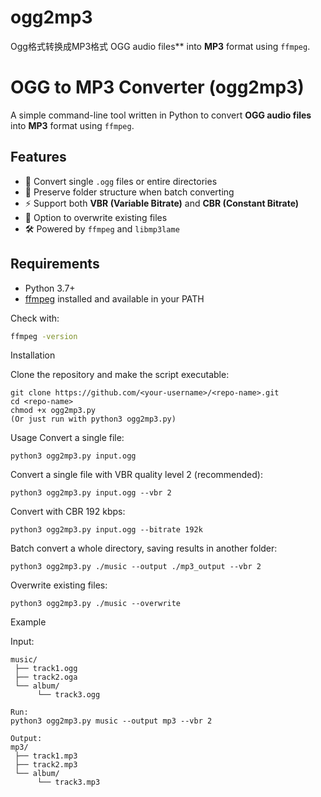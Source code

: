 # ogg2mp3
Ogg格式转换成MP3格式 OGG audio files** into **MP3** format using `ffmpeg`.

# OGG to MP3 Converter (ogg2mp3)

A simple command-line tool written in Python to convert **OGG audio files** into **MP3** format using `ffmpeg`.

## Features
- 🎵 Convert single `.ogg` files or entire directories  
- 📂 Preserve folder structure when batch converting  
- ⚡ Support both **VBR (Variable Bitrate)** and **CBR (Constant Bitrate)**  
- 🔄 Option to overwrite existing files  
- 🛠 Powered by `ffmpeg` and `libmp3lame`

## Requirements
- Python 3.7+  
- [ffmpeg](https://ffmpeg.org/) installed and available in your PATH  

Check with:
```bash
ffmpeg -version
```

Installation

Clone the repository and make the script executable:
```
git clone https://github.com/<your-username>/<repo-name>.git
cd <repo-name>
chmod +x ogg2mp3.py
(Or just run with python3 ogg2mp3.py)
```

Usage
Convert a single file:
```
python3 ogg2mp3.py input.ogg
```

Convert a single file with VBR quality level 2 (recommended):
```
python3 ogg2mp3.py input.ogg --vbr 2
```
Convert with CBR 192 kbps:
```
python3 ogg2mp3.py input.ogg --bitrate 192k
```
Batch convert a whole directory, saving results in another folder:
```
python3 ogg2mp3.py ./music --output ./mp3_output --vbr 2
```
Overwrite existing files:
```
python3 ogg2mp3.py ./music --overwrite
```

Example

Input:
```
music/
 ├── track1.ogg
 ├── track2.oga
 └── album/
      └── track3.ogg

Run:
python3 ogg2mp3.py music --output mp3 --vbr 2

Output:
mp3/
 ├── track1.mp3
 ├── track2.mp3
 └── album/
      └── track3.mp3

```
